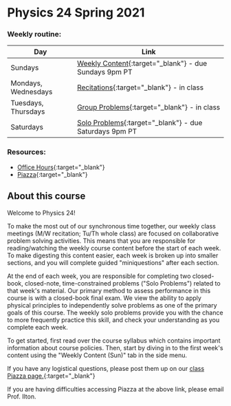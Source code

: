 # Physics 24 Spring 2021


### Weekly routine:
Day  | Link |
--- | ---- |
Sundays |  [Weekly Content](weekly-content){:target="_blank"} - due Sundays 9pm PT |
Mondays, Wednesdays | [Recitations](recitations){:target="_blank"} - in class |
Tuesdays, Thursdays | [Group Problems](group-problems){:target="_blank"} -  in class |
Saturdays | [Solo Problems](solo-problems){:target="_blank"} - due Saturdays 9pm PT |

### Resources:
+ [Office Hours](office-hours){:target="_blank"}
+ [Piazza](https://piazza.com/hmc/spring2021/phys24){:target="_blank"}

## About this course

Welcome to Physics 24!

To make the most out of our synchronous time together, our weekly class meetings (M/W recitation; Tu/Th whole class) are focused on collaborative problem solving activities. This means that you are responsible for reading/watching the weekly course content before the start of each week. To make digesting this content easier, each week is broken up into smaller sections, and you will complete guided "miniquestions" after each section. 

At the end of each week, you are responsible for completing two closed-book, closed-note, time-constrained problems ("Solo Problems") related to that week's material. Our primary method to assess performance in this course is with a closed-book final exam. We view the ability to apply physical principles to independently solve problems as one of the primary goals of this course. The weekly solo problems provide you with the chance to more frequently practice this skill, and check your understanding as you complete each week.

 
To get started, first read over the course syllabus which contains important information about course policies. Then, start by diving in to the first week's content using the "Weekly Content (Sun)" tab in the side menu.

If you have any logistical questions, please post them up on our [class Piazza page.](https://piazza.com/hmc/spring2021/phys24){:target="_blank"}

If you are having difficulties accessing Piazza at the above link, please email Prof. Ilton.
